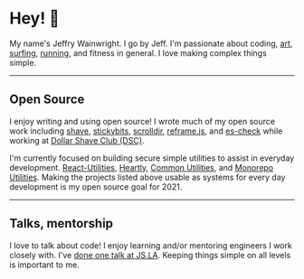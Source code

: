 # Hey! 🥤

My name's Jeffry Wainwright. I go by Jeff. I'm passionate about coding, [art](https://www.instagram.com/porkypaints/), [surfing](https://www.instagram.com/p/BrlE4oSnF05/), [running](https://www.strava.com/athletes/722335), and fitness in general. I love making complex things simple.

---

## Open Source

I enjoy writing and using open source! I wrote much of my open source work including [shave](https://github.com/yowainwright/shave), [stickybits](https://github.com/yowainwright/stickybits), [scrolldir](https://github.com/yowainwright/scrolldir/), [reframe.js](https://github.com/yowainwright/reframe.js), and [es-check](https://github.com/yowainwright/es-check)  while working at [Dollar Shave Club (DSC)](https://github.com/dollarshaveclub). 

I'm currently focused on building secure simple utilities to assist in everyday development. [React-Utilities](https://github.com/react-utilities/react-utilities), [Heartly](https://github.com/heartly/heartly), [Common Utilities](https://github.com/yowainwright/common-utilities), and [Monorepo Utilities](https://github.com/yowainwright/monorepo-utilities). Making the projects listed above usable as systems for every day development is my open source goal for 2021. 

--- 

## Talks, mentorship

I love to talk about code! I enjoy learning and/or mentoring engineers I work closely with. I've [done one talk at JS.LA](https://www.youtube.com/watch?v=8YQ8BGSOsyE). Keeping things simple on all levels is important to me.

